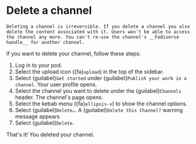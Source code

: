 # Delete a channel

```{warning}
Deleting a channel is irreversible. If you delete a channel you also delete the content associated with it. Users won't be able to access the channel any more. You can't re-use the channel's __Fediverse handle__ for another channel.
```

If you want to delete your channel, follow these steps:

1. Log in to your pod.
2. Select the upload icon ({fa}`upload`) in the top of the sidebar.
3. Select {guilabel}`Get started` under {guilabel}`Publish your work in a channel`. Your user profile opens.
4. Select the channel you want to delete under the {guilabel}`Channels` header. The channel's page opens.
5. Select the kebab menu ({fa}`ellipsis-v`) to show the channel options.
6. Select {guilabel}`Delete…`. A {guilabel}`Delete this Channel?` warning message appears
7. Select {guilabel}`Delete`.

That's it! You deleted your channel.
